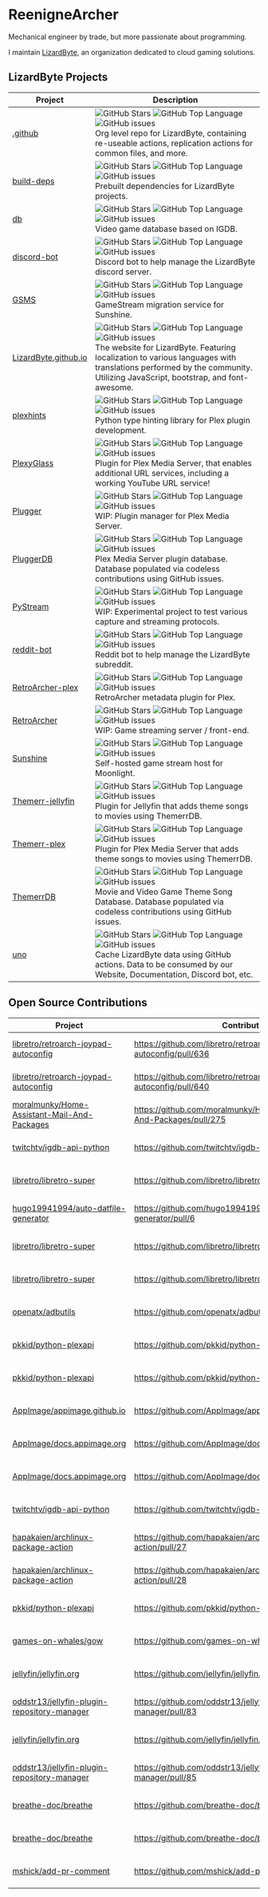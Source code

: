 # ReenigneArcher

Mechanical engineer by trade, but more passionate about programming.

I maintain [LizardByte](https://github.com/LizrdByte), an organization dedicated to cloud gaming solutions.

## LizardByte Projects

| Project                                                                    | Description                                                                                                                                                                                                                                                                                                                                                                                                                                                                                                                      |
|----------------------------------------------------------------------------|----------------------------------------------------------------------------------------------------------------------------------------------------------------------------------------------------------------------------------------------------------------------------------------------------------------------------------------------------------------------------------------------------------------------------------------------------------------------------------------------------------------------------------|
| [.github](https://github.com/LizardByte/.github)                           | ![GitHub Stars](https://img.shields.io/github/stars/LizardByte/.github?style=for-the-badge)               ![GitHub Top Language](https://img.shields.io/github/languages/top/LizardByte/.github?style=for-the-badge)               ![GitHub issues](https://img.shields.io/github/issues-raw/LizardByte/.github?style=for-the-badge)               <br> Org level repo for LizardByte, containing re-useable actions, replication actions for common files, and more.                                                            |
| [build-deps](https://github.com/LizardByte/build-deps)                     | ![GitHub Stars](https://img.shields.io/github/stars/LizardByte/build-deps?style=for-the-badge)            ![GitHub Top Language](https://img.shields.io/github/languages/top/LizardByte/build-deps?style=for-the-badge)            ![GitHub issues](https://img.shields.io/github/issues-raw/LizardByte/build-deps?style=for-the-badge)            <br> Prebuilt dependencies for LizardByte projects.                                                                                                                           |
| [db](https://github.com/LizardByte/db)                                     | ![GitHub Stars](https://img.shields.io/github/stars/LizardByte/db?style=for-the-badge)                    ![GitHub Top Language](https://img.shields.io/github/languages/top/LizardByte/db?style=for-the-badge)                    ![GitHub issues](https://img.shields.io/github/issues-raw/LizardByte/db?style=for-the-badge)                    <br> Video game database based on IGDB.                                                                                                                                       |
| [discord-bot](https://github.com/LizardByte/discord-bot)                   | ![GitHub Stars](https://img.shields.io/github/stars/LizardByte/discord-bot?style=for-the-badge)           ![GitHub Top Language](https://img.shields.io/github/languages/top/LizardByte/discord-bot?style=for-the-badge)           ![GitHub issues](https://img.shields.io/github/issues-raw/LizardByte/discord-bot?style=for-the-badge)           <br> Discord bot to help manage the LizardByte discord server.                                                                                                                |
| [GSMS](https://github.com/LizardByte/GSMS)                                 | ![GitHub Stars](https://img.shields.io/github/stars/LizardByte/GSMS?style=for-the-badge)                  ![GitHub Top Language](https://img.shields.io/github/languages/top/LizardByte/GSMS?style=for-the-badge)                  ![GitHub issues](https://img.shields.io/github/issues-raw/LizardByte/GSMS?style=for-the-badge)                  <br> GameStream migration service for Sunshine.                                                                                                                               |
| [LizardByte.github.io](https://github.com/LizardByte/LizardByte.github.io) | ![GitHub Stars](https://img.shields.io/github/stars/LizardByte/LizardByte.github.io?style=for-the-badge)  ![GitHub Top Language](https://img.shields.io/github/languages/top/LizardByte/LizardByte.github.io?style=for-the-badge)  ![GitHub issues](https://img.shields.io/github/issues-raw/LizardByte/LizardByte.github.io?style=for-the-badge)  <br> The website for LizardByte. Featuring localization to various languages with translations performed by the community. Utilizing JavaScript, bootstrap, and font-awesome. |
| [plexhints](https://github.com/LizardByte/plexhints)                       | ![GitHub Stars](https://img.shields.io/github/stars/LizardByte/plexhints?style=for-the-badge)             ![GitHub Top Language](https://img.shields.io/github/languages/top/LizardByte/plexhints?style=for-the-badge)             ![GitHub issues](https://img.shields.io/github/issues-raw/LizardByte/plexhints?style=for-the-badge)             <br> Python type hinting library for Plex plugin development.                                                                                                                 |
| [PlexyGlass](https://github.com/LizardByte/PlexyGlass)                     | ![GitHub Stars](https://img.shields.io/github/stars/LizardByte/PlexyGlass?style=for-the-badge)            ![GitHub Top Language](https://img.shields.io/github/languages/top/LizardByte/PlexyGlass?style=for-the-badge)            ![GitHub issues](https://img.shields.io/github/issues-raw/LizardByte/PlexyGlass?style=for-the-badge)            <br> Plugin for Plex Media Server, that enables additional URL services, including a working YouTube URL service!                                                             |
| [Plugger](https://github.com/LizardByte/Plugger)                           | ![GitHub Stars](https://img.shields.io/github/stars/LizardByte/Plugger?style=for-the-badge)               ![GitHub Top Language](https://img.shields.io/github/languages/top/LizardByte/Plugger?style=for-the-badge)               ![GitHub issues](https://img.shields.io/github/issues-raw/LizardByte/Plugger?style=for-the-badge)               <br> WIP: Plugin manager for Plex Media Server.                                                                                                                               |
| [PluggerDB](https://github.com/LizardByte/PluggerDB)                       | ![GitHub Stars](https://img.shields.io/github/stars/LizardByte/PluggerDB?style=for-the-badge)             ![GitHub Top Language](https://img.shields.io/github/languages/top/LizardByte/PluggerDB?style=for-the-badge)             ![GitHub issues](https://img.shields.io/github/issues-raw/LizardByte/PluggerDB?style=for-the-badge)             <br> Plex Media Server plugin database. Database populated via codeless contributions using GitHub issues.                                                                    |
| [PyStream](https://github.com/LizardByte/PyStream)                         | ![GitHub Stars](https://img.shields.io/github/stars/LizardByte/PyStream?style=for-the-badge)              ![GitHub Top Language](https://img.shields.io/github/languages/top/LizardByte/PyStream?style=for-the-badge)              ![GitHub issues](https://img.shields.io/github/issues-raw/LizardByte/PyStream?style=for-the-badge)              <br> WIP: Experimental project to test various capture and streaming protocols.                                                                                               |
| [reddit-bot](https://github.com/LizardByte/reddit-bot)                     | ![GitHub Stars](https://img.shields.io/github/stars/LizardByte/reddit-bot?style=for-the-badge)            ![GitHub Top Language](https://img.shields.io/github/languages/top/LizardByte/reddit-bot?style=for-the-badge)            ![GitHub issues](https://img.shields.io/github/issues-raw/LizardByte/reddit-bot?style=for-the-badge)            <br> Reddit bot to help manage the LizardByte subreddit.                                                                                                                      |
| [RetroArcher-plex](https://github.com/LizardByte/RetroArcher-plex)         | ![GitHub Stars](https://img.shields.io/github/stars/LizardByte/RetroArcher-plex?style=for-the-badge)      ![GitHub Top Language](https://img.shields.io/github/languages/top/LizardByte/RetroArcher-plex?style=for-the-badge)      ![GitHub issues](https://img.shields.io/github/issues-raw/LizardByte/RetroArcher-plex?style=for-the-badge)      <br> RetroArcher metadata plugin for Plex.                                                                                                                                    |
| [RetroArcher](https://github.com/LizardByte/RetroArcher)                   | ![GitHub Stars](https://img.shields.io/github/stars/LizardByte/RetroArcher?style=for-the-badge)           ![GitHub Top Language](https://img.shields.io/github/languages/top/LizardByte/RetroArcher?style=for-the-badge)           ![GitHub issues](https://img.shields.io/github/issues-raw/LizardByte/RetroArcher?style=for-the-badge)           <br> WIP: Game streaming server / front-end.                                                                                                                                  |
| [Sunshine](https://github.com/LizardByte/Sunshine)                         | ![GitHub Stars](https://img.shields.io/github/stars/LizardByte/Sunshine?style=for-the-badge)              ![GitHub Top Language](https://img.shields.io/github/languages/top/LizardByte/Sunshine?style=for-the-badge)              ![GitHub issues](https://img.shields.io/github/issues-raw/LizardByte/Sunshine?style=for-the-badge)              <br> Self-hosted game stream host for Moonlight.                                                                                                                              |
| [Themerr-jellyfin](https://github.com/LizardByte/Themerr-jellyfin)         | ![GitHub Stars](https://img.shields.io/github/stars/LizardByte/Themerr-jellyfin?style=for-the-badge)      ![GitHub Top Language](https://img.shields.io/github/languages/top/LizardByte/Themerr-jellyfin?style=for-the-badge)      ![GitHub issues](https://img.shields.io/github/issues-raw/LizardByte/Themerr-jellyfin?style=for-the-badge)      <br> Plugin for Jellyfin that adds theme songs to movies using ThemerrDB.                                                                                                     |
| [Themerr-plex](https://github.com/LizardByte/Themerr-plex)                 | ![GitHub Stars](https://img.shields.io/github/stars/LizardByte/Themerr-plex?style=for-the-badge)          ![GitHub Top Language](https://img.shields.io/github/languages/top/LizardByte/Themerr-plex?style=for-the-badge)          ![GitHub issues](https://img.shields.io/github/issues-raw/LizardByte/Themerr-plex?style=for-the-badge)          <br> Plugin for Plex Media Server that adds theme songs to movies using ThemerrDB.                                                                                            |
| [ThemerrDB](https://github.com/LizardByte/ThemerrDB)                       | ![GitHub Stars](https://img.shields.io/github/stars/LizardByte/ThemerrDB?style=for-the-badge)             ![GitHub Top Language](https://img.shields.io/github/languages/top/LizardByte/ThemerrDB?style=for-the-badge)             ![GitHub issues](https://img.shields.io/github/issues-raw/LizardByte/ThemerrDB?style=for-the-badge)             <br> Movie and Video Game Theme Song Database. Database populated via codeless contributions using GitHub issues.                                                             |
| [uno](https://github.com/LizardByte/uno)                                   | ![GitHub Stars](https://img.shields.io/github/stars/LizardByte/uno?style=for-the-badge)                   ![GitHub Top Language](https://img.shields.io/github/languages/top/LizardByte/uno?style=for-the-badge)                   ![GitHub issues](https://img.shields.io/github/issues-raw/LizardByte/uno?style=for-the-badge)                   <br> Cache LizardByte data using GitHub actions. Data to be consumed by our Website, Documentation, Discord bot, etc.                                                         |

## Open Source Contributions

| Project                                                                                                       | Contribution                                                            | Status                                                                                                                                       |
|---------------------------------------------------------------------------------------------------------------|-------------------------------------------------------------------------|----------------------------------------------------------------------------------------------------------------------------------------------|
| [libretro/retroarch-joypad-autoconfig](https://github.com/libretro/retroarch-joypad-autoconfig)               | https://github.com/libretro/retroarch-joypad-autoconfig/pull/636        | ![GitHub Pull Request](https://img.shields.io/github/pulls/detail/state/libretro/retroarch-joypad-autoconfig/636?style=for-the-badge)        |
| [libretro/retroarch-joypad-autoconfig](https://github.com/libretro/retroarch-joypad-autoconfig)               | https://github.com/libretro/retroarch-joypad-autoconfig/pull/640        | ![GitHub Pull Request](https://img.shields.io/github/pulls/detail/state/libretro/retroarch-joypad-autoconfig/640?style=for-the-badge)        |
| [moralmunky/Home-Assistant-Mail-And-Packages](https://github.com/moralmunky/Home-Assistant-Mail-And-Packages) | https://github.com/moralmunky/Home-Assistant-Mail-And-Packages/pull/275 | ![GitHub Pull Request](https://img.shields.io/github/pulls/detail/state/moralmunky/Home-Assistant-Mail-And-Packages/275?style=for-the-badge) |
| [twitchtv/igdb-api-python](https://github.com/twitchtv/igdb-api-python)                                       | https://github.com/twitchtv/igdb-api-python/pull/7                      | ![GitHub Pull Request](https://img.shields.io/github/pulls/detail/state/twitchtv/igdb-api-python/7?style=for-the-badge)                      |
| [libretro/libretro-super](https://github.com/libretro/libretro-super)                                         | https://github.com/libretro/libretro-super/pull/1564                    | ![GitHub Pull Request](https://img.shields.io/github/pulls/detail/state/libretro/libretro-super/1564?style=for-the-badge)                    |
| [hugo19941994/auto-datfile-generator](https://github.com/hugo19941994/auto-datfile-generator)                 | https://github.com/hugo19941994/auto-datfile-generator/pull/6           | ![GitHub Pull Request](https://img.shields.io/github/pulls/detail/state/hugo19941994/auto-datfile-generator/6?style=for-the-badge)           |
| [libretro/libretro-super](https://github.com/libretro/libretro-super)                                         | https://github.com/libretro/libretro-super/pull/1586                    | ![GitHub Pull Request](https://img.shields.io/github/pulls/detail/state/libretro/libretro-super/1586?style=for-the-badge)                    |
| [libretro/libretro-super](https://github.com/libretro/libretro-super)                                         | https://github.com/libretro/libretro-super/pull/1587                    | ![GitHub Pull Request](https://img.shields.io/github/pulls/detail/state/libretro/libretro-super/1587?style=for-the-badge)                    |
| [openatx/adbutils](https://github.com/openatx/adbutils)                                                       | https://github.com/openatx/adbutils/pull/57                             | ![GitHub Pull Request](https://img.shields.io/github/pulls/detail/state/openatx/adbutils/57?style=for-the-badge)                             |
| [pkkid/python-plexapi](https://github.com/pkkid/python-plexapi)                                               | https://github.com/pkkid/python-plexapi/pull/879                        | ![GitHub Pull Request](https://img.shields.io/github/pulls/detail/state/pkkid/python-plexapi/879?style=for-the-badge)                        |
| [pkkid/python-plexapi](https://github.com/pkkid/python-plexapi)                                               | https://github.com/pkkid/python-plexapi/pull/880                        | ![GitHub Pull Request](https://img.shields.io/github/pulls/detail/state/pkkid/python-plexapi/880?style=for-the-badge)                        |
| [AppImage/appimage.github.io](https://github.com/AppImage/appimage.github.io)                                 | https://github.com/AppImage/appimage.github.io/pull/2881                | ![GitHub Pull Request](https://img.shields.io/github/pulls/detail/state/AppImage/appimage.github.io/2881?style=for-the-badge)                |
| [AppImage/docs.appimage.org](https://github.com/AppImage/docs.appimage.org)                                   | https://github.com/AppImage/docs.appimage.org/pull/75                   | ![GitHub Pull Request](https://img.shields.io/github/pulls/detail/state/AppImage/docs.appimage.org/75?style=for-the-badge)                   |
| [AppImage/docs.appimage.org](https://github.com/AppImage/docs.appimage.org)                                   | https://github.com/AppImage/docs.appimage.org/pull/76                   | ![GitHub Pull Request](https://img.shields.io/github/pulls/detail/state/AppImage/docs.appimage.org/76?style=for-the-badge)                   |
| [twitchtv/igdb-api-python](https://github.com/twitchtv/igdb-api-python)                                       | https://github.com/twitchtv/igdb-api-python/pull/18                     | ![GitHub Pull Request](https://img.shields.io/github/pulls/detail/state/twitchtv/igdb-api-python/18?style=for-the-badge)                     |
| [hapakaien/archlinux-package-action](https://github.com/hapakaien/archlinux-package-action)                   | https://github.com/hapakaien/archlinux-package-action/pull/27           | ![GitHub Pull Request](https://img.shields.io/github/pulls/detail/state/hapakaien/archlinux-package-action/27?style=for-the-badge)           |
| [hapakaien/archlinux-package-action](https://github.com/hapakaien/archlinux-package-action)                   | https://github.com/hapakaien/archlinux-package-action/pull/28           | ![GitHub Pull Request](https://img.shields.io/github/pulls/detail/state/hapakaien/archlinux-package-action/28?style=for-the-badge)           |
| [pkkid/python-plexapi](https://github.com/pkkid/python-plexapi)                                               | https://github.com/pkkid/python-plexapi/pull/1039                       | ![GitHub Pull Request](https://img.shields.io/github/pulls/detail/state/pkkid/python-plexapi/1039?style=for-the-badge)                       |
| [games-on-whales/gow](https://github.com/games-on-whales/gow)                                                 | https://github.com/games-on-whales/gow/pull/123                         | ![GitHub Pull Request](https://img.shields.io/github/pulls/detail/state/games-on-whales/gow/123?style=for-the-badge)                         |
| [jellyfin/jellyfin.org](https://github.com/jellyfin/jellyfin.org)                                             | https://github.com/jellyfin/jellyfin.org/pull/370                       | ![GitHub Pull Request](https://img.shields.io/github/pulls/detail/state/jellyfin/jellyfin.org/370?style=for-the-badge)                       |
| [oddstr13/jellyfin-plugin-repository-manager](https://github.com/oddstr13/jellyfin-plugin-repository-manager) | https://github.com/oddstr13/jellyfin-plugin-repository-manager/pull/83  | ![GitHub Pull Request](https://img.shields.io/github/pulls/detail/state/oddstr13/jellyfin-plugin-repository-manager/83?style=for-the-badge)  |
| [jellyfin/jellyfin.org](https://github.com/jellyfin/jellyfin.org)                                             | https://github.com/jellyfin/jellyfin.org/pull/376                       | ![GitHub Pull Request](https://img.shields.io/github/pulls/detail/state/jellyfin/jellyfin.org/376?style=for-the-badge)                       |
| [oddstr13/jellyfin-plugin-repository-manager](https://github.com/oddstr13/jellyfin-plugin-repository-manager) | https://github.com/oddstr13/jellyfin-plugin-repository-manager/pull/85  | ![GitHub Pull Request](https://img.shields.io/github/pulls/detail/state/oddstr13/jellyfin-plugin-repository-manager/85?style=for-the-badge)  |
| [breathe-doc/breathe](https://github.com/breathe-doc/breathe)                                                 | https://github.com/breathe-doc/breathe/pull/896                         | ![GitHub Pull Request](https://img.shields.io/github/pulls/detail/state/breathe-doc/breathe/896?style=for-the-badge)                         |
| [breathe-doc/breathe](https://github.com/breathe-doc/breathe)                                                 | https://github.com/breathe-doc/breathe/pull/899                         | ![GitHub Pull Request](https://img.shields.io/github/pulls/detail/state/breathe-doc/breathe/899?style=for-the-badge)                         |
| [mshick/add-pr-comment](https://github.com/mshick/add-pr-comment)                                             | https://github.com/mshick/add-pr-comment/pull/78                        | ![GitHub Pull Request](https://img.shields.io/github/pulls/detail/state/mshick/add-pr-comment/78?style=for-the-badge)                        |
